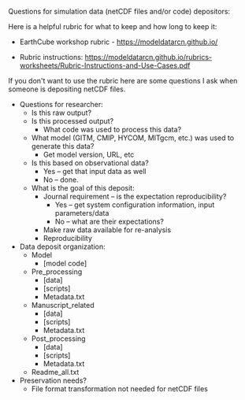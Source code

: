 Questions for simulation data (netCDF files and/or code) depositors:

Here is a helpful rubric for what to keep and how long to keep it:

- EarthCube workshop rubric - <https://modeldatarcn.github.io/>
    
- Rubric instructions: <https://modeldatarcn.github.io/rubrics-worksheets/Rubric-Instructions-and-Use-Cases.pdf>

If you don't want to use the rubric here are some questions I ask when someone is depositing netCDF files.

- Questions for researcher:
    - Is this raw output?
    - Is this processed output?
        - What code was used to process this data?
    - What model (GITM, CMIP, HYCOM, MITgcm, etc.) was used to generate this data?
        - Get model version, URL, etc
    - Is this based on observational data?
        - Yes – get that input data as well
        - No – done.
    - What is the goal of this deposit:
        - Journal requirement – is the expectation reproducibility?
            - Yes – get system configuration information, input parameters/data
            - No – what are their expectations?
        - Make raw data available for re-analysis
        - Reproducibility
- Data deposit organization:
    - Model
       - [model code]
    - Pre_processing
        - [data]
        - [scripts]
        - Metadata.txt
    - Manuscript_related
        - [data]
        - [scripts]
        - Metadata.txt
    - Post_processing
        - [data]
        - [scripts]
        - Metadata.txt
    - Readme_all.txt
- Preservation needs?
    - File format transformation not needed for netCDF files


